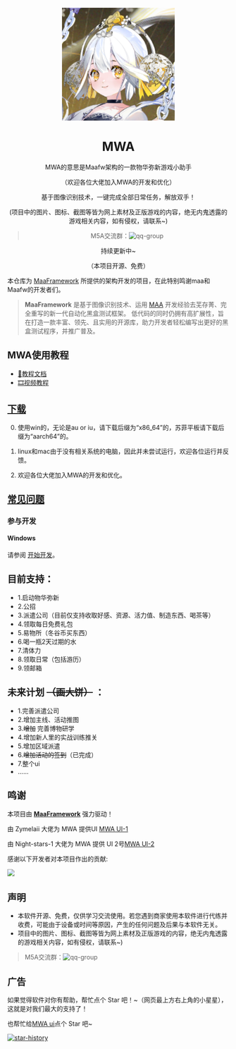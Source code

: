 <!-- markdownlint-disable MD033 MD041 -->
<p align="center">
  <img alt="LOGO" src="https://github.com/MAWHA/.github/blob/main/logo.png" width="256" height="256" />
</p>

<div align="center">

# MWA  

MWA的意思是Maafw架构的一款物华弥新游戏小助手

（欢迎各位大佬加入MWA的开发和优化）

基于图像识别技术，一键完成全部日常任务，解放双手！


(项目中的图片、图标、截图等皆为网上素材及正版游戏的内容，绝无内鬼透露的游戏相关内容，如有侵权，请联系~)
> M5A交流群：![qq-group](https://img.shields.io/badge/QQ-985099968-blue)

持续更新中~

（本项目开源、免费）

</div>

本仓库为 [MaaFramework](https://github.com/MaaXYZ/MaaFramework) 所提供的架构开发的项目，在此特别鸣谢maa和Maafw的开发者们。

> **MaaFramework** 是基于图像识别技术、运用 [MAA](https://github.com/MaaAssistantArknights/MaaAssistantArknights) 开发经验去芜存菁、完全重写的新一代自动化黑盒测试框架。
> 低代码的同时仍拥有高扩展性，旨在打造一款丰富、领先、且实用的开源库，助力开发者轻松编写出更好的黑盒测试程序，并推广普及。


## MWA使用教程

- [📄教程文档](https://github.com/MAWHA/MWA/blob/main/%E4%BD%BF%E7%94%A8%E6%95%99%E7%A8%8B.md)
- [🎞️视频教程](https://www.bilibili.com/video/BV1vQbWe4EsK/?spm_id_from=333.337.search-card.all.click)

## [下载](https://github.com/MAWHA/MWA/releases/)

0. 使用win的，无论是au  or  iu，请下载后缀为“x86_64”的，苏菲平板请下载后缀为“aarch64”的。

1. linux和mac由于没有相关系统的电脑，因此并未尝试运行，欢迎各位运行并反馈。

2. 欢迎各位大佬加入MWA的开发和优化。

## [常见问题](https://github.com/MAWHA/.github/blob/main/cjwt.md)

### 参与开发

#### Windows

请参阅 [开始开发](https://github.com/MAWHA/.github/blob/main/exploitation.md)。

## 目前支持：
- 1.启动物华弥新
- 2.公招
- 3.派遣公司（目前仅支持收取好感、资源、活力值、制造东西、喝茶等）
- 4.领取每日免费礼包
- 5.易物所（冬谷币买东西）
- 6.喝一瓶2天过期的水
- 7.清体力
- 8.领取日常（包括游历）
- 9.领邮箱

## 未来计划 ~~（画大饼）~~ ：
- 1.完善派遣公司
- 2.增加主线、活动推图
- 3.~~增加~~  完善博物研学
- 4.增加新人里的实战训练推关
- 5.增加区域派遣
- 6.~~增加活动的签到~~（已完成）
- 7.整个ui
- ......

## 鸣谢

本项目由 **[MaaFramework](https://github.com/MaaXYZ/MaaFramework)** 强力驱动！

由 Zymelaii 大佬为 MWA 提供UI [MWA UI-1](https://github.com/MAWHA/maa-whmx)

由 Night-stars-1 大佬为 MWA 提供 UI 2号[MWA UI-2](https://github.com/Night-stars-1/mma-gui)

感谢以下开发者对本项目作出的贡献:

<a href="https://github.com/MAWHA/MWA/graphs/contributors">
  <img src="https://contrib.rocks/image?repo=MAWHA/MWA&max=1000" />
</a>

## 声明

- 本软件开源、免费，仅供学习交流使用。若您遇到商家使用本软件进行代练并收费，可能由于设备或时间等原因，产生的任何问题及后果与本软件无关。
- 项目中的图片、图标、截图等皆为网上素材及正版游戏的内容，绝无内鬼透露的游戏相关内容，如有侵权，请联系~)
> M5A交流群：![qq-group](https://img.shields.io/badge/QQ-985099968-blue)

## 广告

如果觉得软件对你有帮助，帮忙点个 Star 吧！~（网页最上方右上角的小星星），这就是对我们最大的支持了！

也帮忙给[MWA ui](https://github.com/MAWHA/maa-whmx)点个 Star 吧~

[![star-history](https://api.star-history.com/svg?repos=MAWHA/MWA&type=Date)](https://star-history.com/#MAWHA/MWA&Date)

